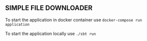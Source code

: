 SIMPLE FILE DOWNLOADER
----------------------

To start the application in docker container use `docker-compose run application`

To start the application locally use `./sbt run`